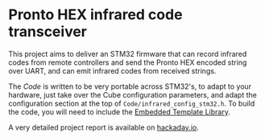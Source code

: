 # Pronto HEX infrared code transceiver

This project aims to deliver an STM32 firmware that can record infrared codes from remote controllers
and send the Pronto HEX encoded string over UART, and can emit infrared codes from received strings.

The *Code* is written to be very portable across STM32's, to adapt to your hardware, just take over the Cube
configuration parameters, and adapt the configuration section at the top of `Code/infrared_config_stm32.h`.
To build the code, you will need to include the [Embedded Template Library][etl].

A very detailed project report is available on [hackaday.io][hackaday].

[hackaday]: https://hackaday.io/project/182577
[etl]: https://github.com/ETLCPP/etl
